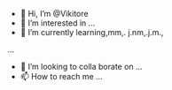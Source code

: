 - 👋 Hi, I’m @Vikitore
- 👀 I’m interested in ...
- 🌱 I’m currently learning,mm,. j.nm,.j.m.,




...
- 💞️ I’m looking to colla
borate on ...
- 📫 How to reach me ...

<!---
Vikitore/Vikitore is a ✨ special ✨ repository because its `README.md` (this file) appears on your GitHub profile.
You can click the Preview link to take a look at your changes.
--->
